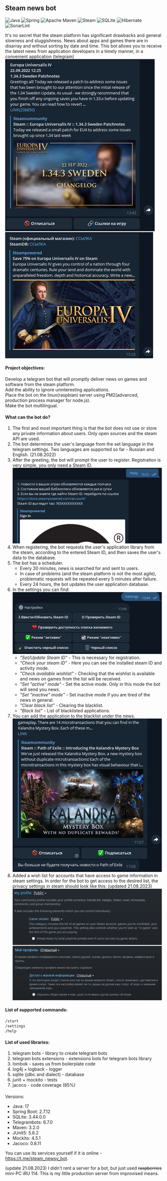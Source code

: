## Steam news bot

![Java](https://img.shields.io/badge/Java-ED8B00?style=for-the-badge&logo=openjdk&logoColor=white)
![Spring](https://img.shields.io/badge/Spring-6DB33F?style=for-the-badge&logo=spring&logoColor=white)
![Apache Maven](https://img.shields.io/badge/Apache%20Maven-C71A36?style=for-the-badge&logo=Apache%20Maven&logoColor=white)
![Steam](https://img.shields.io/badge/steam-%23000000.svg?style=for-the-badge&logo=steam&logoColor=white)
![SQLite](https://img.shields.io/badge/sqlite-%2307405e.svg?style=for-the-badge&logo=sqlite&logoColor=white)
![Hibernate](https://img.shields.io/badge/Hibernate-59666C?style=for-the-badge&logo=Hibernate&logoColor=white)
![SonarLint](https://img.shields.io/badge/SonarLint-CB2029?style=for-the-badge&logo=sonarlint&logoColor=white)</br>

It's no secret that the steam platform has significant drawbacks and general slowness and
sluggishness. News about apps
and games there are in disarray and without sorting by date and time. This bot allows you to receive
the latest news
from application developers in a timely manner, in a convenient application (telegram)<br/>
![image info](images/image01.jpg)![image info](images/image00.jpg)

#### Project objectives:

Develop a telegram bot that will promptly deliver news on games and software from the steam
platform.<br/>
Add the ability to ignore uninteresting applications.<br/>
Place the bot on the linux(raspbian) server using PM2(advanced, production process manager for
node.js).<br/>
Make the bot multilingual.<br/>

#### What can the bot do?

1. The first and most important thing is that the bot does not use or store any private information
   about users. Only
   open sources and the steam API are used.
2. The bot determines the user's language from the set language in the telegram settings. Two
   languages are supported so
   far - Russian and English. (21.08.2022)
3. After the greeting, the bot will prompt the user to register. Registration is very simple, you
   only need a Steam ID.
   ![image info](images/image03.jpg)
4. When registering, the bot requests the user's application library from the steam, according to
   the entered Steam ID,
   and then saves the user's data to the database.
5. The bot has a scheduler.
    - Every 30 minutes, news is searched for and sent to users.
    - In case of problems (and the steam platform is not the
      most agile), problematic requests will be repeated every 5 minutes after failure.
    - Every 24 hours, the bot updates the user application database.
6. In the settings you can find:<br/>
   ![image info](images/image02.jpg)
    - _"Set/Update Steam ID"_ - This is necessary for registration.
    - _"Check your steam ID"_ - Here you can see the installed steam ID and activity mode.
    - _"Check available wishlist"_ - Checking that the wishlist is available and news on games from
      the list will be received.
    - _"Set \"active\" mode"_ - Set the active mode. Only in this mode the bot will send you news.
    - _"Set \"inactive\" mode"_ - Set inactive mode if you are tired of the news in general.
    - _"Clear black list"_ - Clearing the blacklist.
    - _"Black list"_ - List of blacklisted applications.
7. You can add the application to the blacklist under the news.<br/>
   ![image info](images/image04.jpg)
8. Added a wish list for accounts that have access to game information in steam settings. In order
   for the bot to get access to the desired list, the privacy settings in steam should look like
   this: (updated 21.08.2023)<br/>
   ![image info](images/image06.jpg)![image info](images/image07.jpg)

#### List of supported commands:

    /start
    /settings
    /help

#### List of used libraries:

1. telegram bots - library to create telegram bots
2. telegram bots extensions - extensions bots for telegram bots library
3. lombok - saves us from boilerplate code
4. log4j + logback - logger
5. sqlite (jdbc and dialect) - database
6. junit + mockito - tests
7. jacoco - code coverage (85%)

####

Versions:

- Java: 17</br>
- Spring Boot: 2.7.12</br>
- SQLite: 3.44.0.0</br>
- Telegrambots: 6.7.0</br>
- Maven: 3.2.0</br>
- JUnit5: 5.8.2</br>
- Mockito: 4.5.1</br>
- Jacoco: 0.8.11</br>

You can use its services yourself if it is online - https://t.me/steam_newsy_bot.

(update 21.08.2023)
I didn't rent a server for a bot, but just used ~~raspberries~~ mini-PC iRU 114. This is my little
production server
from improvised means.
